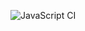 ![JavaScript CI](https://github.com/DeltaBairon/challenge-amigo-secreto/workflows/JavaScript%20CI/badge.svg)

